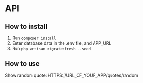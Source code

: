 # API

## How to install

1. Run ``composer install``
2. Enter database data in the .env file, and APP_URL
3. Run ``php artisan migrate:fresh --seed``

## How to use

Show random quote: HTTPS://URL_OF_YOUR_APP/quotes/random